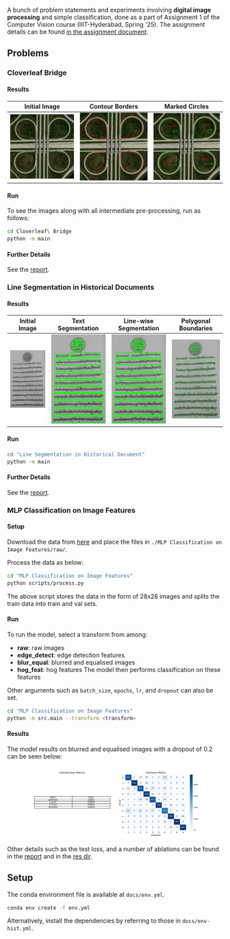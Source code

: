 A bunch of problem statements and experiments involving **digital image processing** and simple classification, done as a part of Assignment 1 of the Computer Vision course (IIIT-Hyderabad, Spring '25). The assignment details can be found [in the assignment document](./docs/CV_S25_A1.pdf).

## Problems

### Cloverleaf Bridge

#### Results

| Initial Image                                                                                                    | Contour Borders                                                                           | Marked Circles                                                                  |
| ---------------------------------------------------------------------------------------------------------------- | ----------------------------------------------------------------------------------------- | ------------------------------------------------------------------------------- |
| <img src="./Cloverleaf Bridge/data/cloverleaf_interchange.png" alt="initial cloverleaf interchange" width="300"> | <img src="./Cloverleaf Bridge/res/contour borders.png" alt="contour borders" width="300"> | <img src="./Cloverleaf Bridge/res/radii.png" alt="contour circles" width="300"> |

#### Run

To see the images along with all intermediate pre-processing, run as follows:

```sh
cd Cloverleaf\ Bridge
python -m main
```

#### Further Details

See the [report](./Cloverleaf%20Bridge/report.pdf).

### Line Segmentation in Historical Documents

#### Results

| Initial Image                                                                                                           | Text Segmentation                                                                                                 | Line-wise Segmentation                                                                                                           | Polygonal Boundaries                                                                                           |
| ----------------------------------------------------------------------------------------------------------------------- | ----------------------------------------------------------------------------------------------------------------- | -------------------------------------------------------------------------------------------------------------------------------- | -------------------------------------------------------------------------------------------------------------- |
| <img src="./Line Segmentation in Historical Document/data/historical-doc.png" alt="initial historical doc" width="300"> | <img src="./Line Segmentation in Historical Document/res/bounding boxes.png" alt="text segmentation" width="300"> | <img src="./Line Segmentation in Historical Document/res/line-wise bounding boxes.png" alt="line-wise segmentation" width="300"> | <img src="./Line Segmentation in Historical Document/res/polygons.png" alt="polygonal boundaries" width="300"> |

#### Run

```sh
cd "Line Segmentation in Historical Document"
python -m main
```

#### Further Details

See the [report](./Line%20Segmentation%20in%20Historical%20Document/report.pdf).

### MLP Classification on Image Features

#### Setup

Download the data from [here](https://drive.google.com/drive/folders/1iMyT9emFeoJjuqYdDJkRb07TbbsQuGQE?usp=sharing) and place the files in `./MLP Classification on Image Features/raw/`.

Process the data as below:

```sh
cd "MLP Classification on Image Features"
python scripts/process.py
```

The above script stores the data in the form of 28x28 images and splits the train data into train and val sets.

#### Run

To run the model, select a transform from among:

- **raw**: raw images
- **edge_detect**: edge detection features
- **blur_equal**: blurred and equalised images
- **hog_feat**: hog features
  The model then performs classification on these features

Other arguments such as `batch_size`, `epochs`, `lr`, and `dropout` can also be set.

```sh
cd "MLP Classification on Image Features"
python -m src.main --transform <transform>
```

#### Results

The model results on blurred and equalised images with a dropout of 0.2 can be seen below:

![blur_equal 0.2](./MLP%20Classification%20on%20Image%20Features/res/dr0.2/model-blurred_equalised.png)

Other details such as the test loss, and a number of ablations can be found in the [report](./MLP%20Classification%20on%20Image%20Features/report.pdf) and in the [res dir](./MLP%20Classification%20on%20Image%20Features/res/).

## Setup

The conda environment file is available at `docs/env.yml`.

```sh
conda env create -f env.yml
```

Alternatively, install the dependencies by referring to those in `docs/env-hist.yml`.
